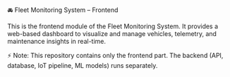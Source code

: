 🚘 Fleet Monitoring System – Frontend

This is the frontend module of the Fleet Monitoring System.
It provides a web-based dashboard to visualize and manage vehicles, telemetry, and maintenance insights in real-time.

⚡ Note: This repository contains only the frontend part. The backend (API, database, IoT pipeline, ML models) runs separately.
